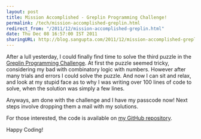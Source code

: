 ```yaml
---
layout: post
title: Mission Accomplished - Greplin Programming Challenge!
permalink: /tech/mission-accomplished-greplin.html
redirect_from: "/2011/12/mission-accomplished-greplin.html"
date: Thu Dec 08 16:57:00 IST 2011
sharingURL: http://blog.sangupta.com/2011/12/mission-accomplished-greplin.html
---
```


After a lull yesterday, I could finally find time to solve the third puzzle in the 
<a href="http://challenge.greplin.com/">Greplin Programming Challenge</a>. At first 
the puzzle seemed tricky, considering my bad with combinatory logic with numbers. However 
after many trials and errors I could solve the puzzle. And now I can sit and relax, and 
look at my stupid face as to why I was writing over 100 lines of code to solve, when the
solution was simply a few lines.

Anyways, am done with the challenge and I have my passcode now! Next steps involve dropping 
them a mail with my solutions.

For those interested, the code is available on <a href="https://github.com/sangupta/greplin">my GitHub repository</a>.

Happy Coding!
